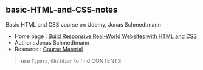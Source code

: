 ## basic-HTML-and-CSS-notes
Basic HTML and CSS course on Udemy, Jonas Schmedtmann

- Home page : [Build Responsive Real-World Websites with HTML and CSS](https://www.udemy.com/course/design-and-develop-a-killer-website-with-html5-and-css3/)
- Author    : Jonas Schmedtmann
- Resource  : [Course Material](https://github.com/jonasschmedtmann/html-css-course)

>use `Typora`, `Obsidian` to find CONTENTS

